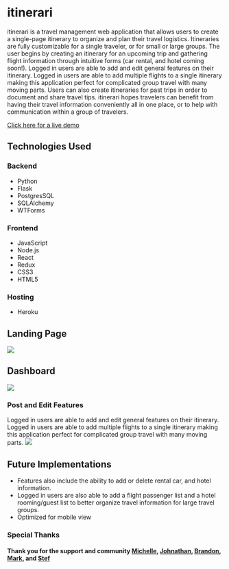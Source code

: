 # itinerari
itinerari is a travel management web application that allows users to create a single-page itinerary to organize and plan their travel logistics. Itineraries are fully customizable for a single traveler, or for small or large groups. The user begins by creating an itinerary for an upcoming trip and gathering flight information through intuitive forms (car rental, and hotel coming soon!). Logged in users are able to add and edit general features on their itinerary. Logged in users are able to add multiple flights to a single itinerary making this application perfect for complicated group travel with many moving parts. Users can also create itineraries for past trips in order to document and share travel tips. itinerari hopes travelers can benefit from having their travel information conveniently all in one place, or to help with communication within a group of travelers.

[Click here for a live demo](https://itinerari-app.herokuapp.com/)

## Technologies Used
### Backend
* Python
* Flask
* PostgresSQL
* SQLAlchemy
* WTForms

### Frontend
* JavaScript
* Node.js
* React
* Redux
* CSS3
* HTML5

### Hosting
* Heroku

## Landing Page
![](https://itinerari.s3.amazonaws.com/sc-landingpage.png)

## Dashboard
![](https://itinerari.s3.amazonaws.com/sc-dash.png)

### Post and Edit Features
Logged in users are able to add and edit general features on their itinerary. Logged in users are able to add multiple flights to a single itinerary making this application perfect for complicated group travel with many moving parts.
![](https://itinerari.s3.amazonaws.com/sc-feature.png)
## Future Implementations
* Features also include the ability to add or delete rental car, and hotel information.
* Logged in users are also able to add a flight passenger list and a hotel rooming/guest list to better organize travel information for large travel groups.
* Optimized for mobile view

### Special Thanks
#### Thank you for the support and community [Michelle](https://github.com/michellekontoff/), [Johnathan](https://github.com/jyih), [Brandon](https://github.com/Omstachu), [Mark](https://github.com/mark-Vasquez/), and [Stef](https://github.com/steffano2021/)
